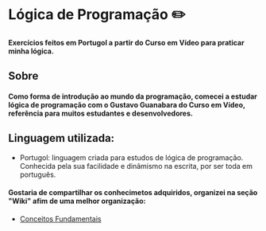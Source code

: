 # Lógica de Programação ✏️
#### Exercícios feitos em Portugol a partir do Curso em Vídeo para praticar minha lógica.

## Sobre
#### Como forma de introdução ao mundo da programação, comecei a estudar lógica de programação com o Gustavo Guanabara do Curso em Vídeo, referência para muitos estudantes e desenvolvedores.

## Linguagem utilizada:
- Portugol: linguagem criada para estudos de lógica de programação. Conhecida pela sua facilidade e dinâmismo na escrita, por ser toda em português.

#### Gostaria de compartilhar os conhecimetos adquiridos, organizei na seção "Wiki" afim de uma melhor organização: 
- [Conceitos Fundamentais](https://github.com/raquelsenna/Logica-de-Programacao/wiki/Conceitos-Fundamentais)

